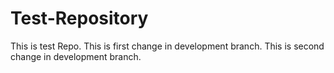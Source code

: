 # Test-Repository
This is test Repo.
This is first change in development branch.
This is second change in development branch.
